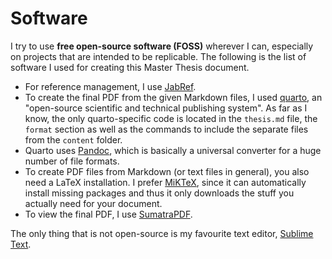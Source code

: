 # Software

I try to use **free open-source software (FOSS)** wherever I can, especially on projects that are intended to be replicable. The following is the list of software I used for creating this Master Thesis document.

- For reference management, I use [JabRef](https://www.jabref.org).
- To create the final PDF from the given Markdown files, I used [quarto](https://quarto.org), an "open-source scientific and technical publishing system". As far as I know, the only quarto-specific code is located in the `thesis.md` file, the `format` section as well as the commands to include the separate files from the `content` folder.
- Quarto uses [Pandoc](https://pandoc.org/installing.html), which is basically a universal converter for a huge number of file formats.
- To create PDF files from Markdown (or text files in general), you also need a LaTeX installation. I prefer [MiKTeX](https://miktex.org), since it can automatically install missing packages and thus it only downloads the stuff you actually need for your document.
- To view the final PDF, I use [SumatraPDF](https://www.sumatrapdfreader.org/free-pdf-reader).

The only thing that is not open-source is my favourite text editor, [Sublime Text](https://www.sublimetext.com).